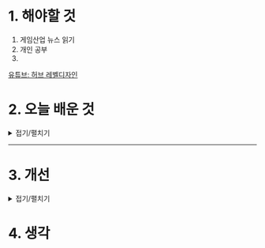 
# 1. 해야할 것

1. 게임산업 뉴스 읽기 
2. 개인 공부  
3. 

[유튜브: 허브 레벨디자인](https://www.youtube.com/watch?v=-KUJawKKDdU)

# 2. 오늘 배운 것

<details>
<summary>접기/펼치기</summary>



## 허브 레벨디자인
재미있는 **허브 레벨 디자인(Hub Level Design)** 을 제작할 때 고려해야 할 요소들을 아래와 같이 카테고리별로 자세히 정리했습니다. 허브는 게임 플레이의 중심이자 플레이어의 감정적 안식처이기도 하므로, 설계 시 기능성과 몰입감을 모두 고려해야 합니다.

---

## 🎯 1. 핵심 목적 정의

* **역할 설정**: 허브가 단순한 연결점인지, 내러티브 중심지인지, 성장 거점인지 명확히 정의
  (예: 다크소울 파이어링크 사원 – 성장/정보 중심)
* **리듬 조절**: 전투나 탐험 사이의 **긴장 완화 공간**으로서 기능
* **리플레이성 고려**: 자주 방문하게 되는 공간이므로 **지루하지 않게 설계**

---

## 🗺️ 2. 구조적 구성

### 2.1 내비게이션 (Navigation)

* **방사형 구조**: 중심에서 각 구역으로 갈 수 있는 구조는 직관적 (예: 메트로이드, 할로우 나이트)
* **시선 유도**: 조명, 건축적 프레이밍, 움직이는 오브젝트 등을 활용한 방향 제시
* **이동 수단 고려**: 맵 크기에 따라 워프 포인트, 승강기, 탈것 등 도입

### 2.2 점진적 개방 (Progressive Unlocking)

* 초기엔 일부만 개방 → 게임 진행에 따라 새로운 구역 해금
* 메트로베니아 스타일로 **“보상 감각” 제공**

---

## 🧠 3. 플레이어 경험 설계

### 3.1 플레이 루프와 인터랙션

* **상호작용 요소**: NPC 대화, 무기 강화, 퀘스트 수락 등 반복적 행위 중심 배치
* **직관적 기능 구역**: 기능별 영역 분리 (예: 상점, 휴식처, 퀘스트 보드)

### 3.2 기억에 남는 랜드마크

* 강한 비주얼 아이덴티티를 가진 구조물 배치
  (예: 수직성 높은 탑, 눈에 띄는 조각상, 독특한 색상 지붕 등)

---

## 🎨 4. 미적 요소와 분위기

* **주제의 시각화**: 세계관과 서사에 맞는 테마 설정 (낙후된 기계도시, 엘프의 숲 등)

* **환경 스토리텔링**: 풍경, 오브젝트 배치만으로도 서사를 암시
  (예: 부서진 무기 더미 → 전투의 흔적)

* **시각적 대비 활용**: 외부의 위험한 필드와 대조되는 **안전하고 따뜻한 분위기** 제공

---

## 📚 5. 내러티브 통합

* **NPC와 대사 배치**: 스토리, 힌트, 세계의 분위기를 반영하는 대화 설계
* **진행에 따른 변화**: 스토리 이벤트 발생 후 허브에 변화 주기
  (예: NPC 추가/퇴장, 날씨 변화, 음악 변화 등)

---

## 🧩 6. 플레이어 피드백과 UX

* **유저 테스트 필수**: 자주 찾는 공간이므로 불편함이 누적되지 않도록
* **정보 과잉 방지**: 아이콘, UI, 오브젝트 밀도를 조절해 혼란 최소화
* **사운드 디자인**: 차분하고 반복 가능한 배경음, 상호작용 사운드로 몰입감 향상

---

## 🌍 7. 게임 장르 및 스타일별 고려사항

* **오픈월드 게임**: 허브 자체도 미니 탐험 요소 포함 (숨겨진 아이템, 서브 퀘스트)
* **로그라이크**: 허브를 반복 진입 지점으로 활용, 점진적 성장과 해금 요소 강하게 연결
* **JRPG**: 마을처럼 NPC와 상호작용, 컷신, 숙소 등 스토리 중심 기능 강조

---

## ✅ 체크리스트 (요약)

| 항목   | 질문                             |
| ---- | ------------------------------ |
| 구조   | 이동이 직관적인가? 구역이 잘 구분되어 있는가?     |
| 기능   | 반복 행동이 효율적인가? 인터랙션 요소가 의미 있는가? |
| 시각   | 랜드마크, 조명, 색상이 방향 제시에 기여하는가?    |
| 내러티브 | NPC나 오브젝트가 세계관에 기여하고 있는가?      |
| 변화   | 게임 진행에 따라 허브가 성장/변화하는가?        |

---

허브는 \*\*‘기억에 남는 장소’이자 ‘심리적 휴식처’\*\*이기 때문에, 단순한 기능성을 넘어서 감정과 몰입까지 고려한 설계가 필요합니다.

</details>

****


# 3. 개선


<details>
<summary>접기/펼치기</summary>


</details>



# 4. 생각


